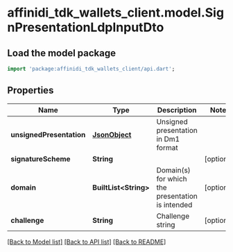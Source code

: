 # affinidi_tdk_wallets_client.model.SignPresentationLdpInputDto

## Load the model package

```dart
import 'package:affinidi_tdk_wallets_client/api.dart';
```

## Properties

| Name                     | Type                        | Description                                      | Notes      |
| ------------------------ | --------------------------- | ------------------------------------------------ | ---------- |
| **unsignedPresentation** | [**JsonObject**](.md)       | Unsigned presentation in Dm1 format              |
| **signatureScheme**      | **String**                  |                                                  | [optional] |
| **domain**               | **BuiltList&lt;String&gt;** | Domain(s) for which the presentation is intended | [optional] |
| **challenge**            | **String**                  | Challenge string                                 | [optional] |

[[Back to Model list]](../README.md#documentation-for-models) [[Back to API list]](../README.md#documentation-for-api-endpoints) [[Back to README]](../README.md)
